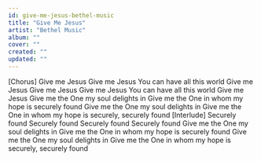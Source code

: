 ```yaml
---
id: give-me-jesus-bethel-music
title: "Give Me Jesus"
artist: "Bethel Music"
album: ""
cover: ""
created: ""
updated: ""
---
```


[Chorus]
Give me Jesus
Give me Jesus
You can have all this world
Give me Jesus
Give me Jesus
Give me Jesus
You can have all this world
Give me Jesus
Give me the One my soul delights in
Give me the One in whom my hope is securely found
Give me the One my soul delights in
Give me the One in whom my hope is securely, securely found
[Interlude]
Securely found
Securely found
Securely found
Securely found
Give me the One my soul delights in
Give me the One in whom my hope is securely found
Give me the One my soul delights in
Give me the One in whom my hope is securely, securely found